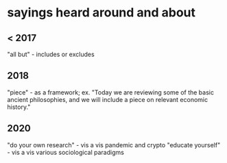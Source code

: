 # sayings heard around and about


## < 2017
"all but" - includes or excludes

## 2018
"piece" - as a framework; ex. "Today we are reviewing some of the basic ancient philosophies, and we will include a piece on relevant economic history."

## 2020
"do your own research" - vis a vis pandemic and crypto
"educate yourself" - vis a vis various sociological paradigms
